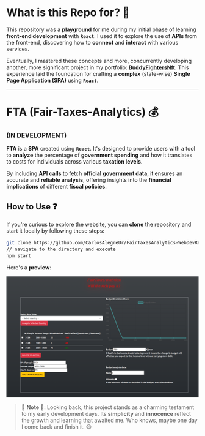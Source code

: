 # **What is this Repo for?** 🤔

This repository was a **playground** for me during my initial phase of learning **front-end development** with **`React`**. I used it to explore the use of **APIs** from the front-end, discovering how to **connect** and **interact** with various services.

Eventually, I mastered these concepts and more, concurrently developing another, more significant project in my portfolio: [**BuddyFightersNft**](https://github.com/CarlosAlegreUr/BuddyFighters-FullstackWeb3NFTGame). This experience laid the foundation for crafting a **complex** (state-wise) **Single Page Application (SPA)** using **`React`**.

<hr/>

# **FTA (Fair-Taxes-Analytics)** 💰

### **(IN DEVELOPMENT)**

**FTA** is a **SPA** created using **`React`**. It's designed to provide users with a tool to **analyze** the percentage of **government spending** and how it translates to costs for individuals across various **taxation levels**.

By including **API calls** to fetch **official government data**, it ensures an accurate and **reliable analysis**, offering insights into the **financial implications** of different **fiscal policies**.

## **How to Use** ❓

If you're curious to explore the website, you can **clone** the repository and start it locally by following these steps:

```bash
git clone https://github.com/CarlosAlegreUr/FairTaxesAnalytics-WebDevReactJs.git
// navigate to the directory and execute
npm start
```

Here's a **preview**:

<img src="websiteImage.png">

> 🐣 **Note** 🐣: Looking back, this project stands as a charming testament to my early development days. Its **simplicity** and **innocence** reflect the growth and learning that awaited me. Who knows, maybe one day I come back and finish it. 😄
